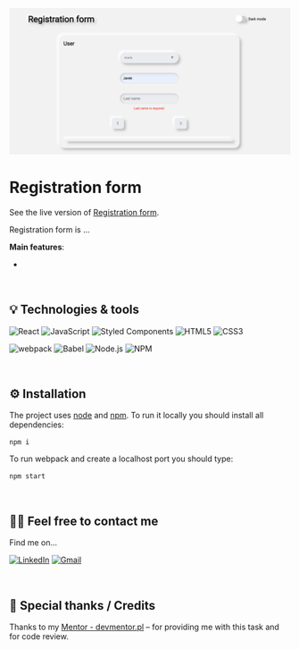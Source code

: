 ![Registration form](./assets/screen-desktop.png)

# Registration form

See the live version of [Registration form](https://jarekwach.github.io/Registration-form/build/).

Registration form is ...

**Main features**:

-

&nbsp;

## 💡 Technologies & tools

![React](https://img.shields.io/badge/React-20232A?style=for-the-badge&logo=react&logoColor=61DAFB)
![JavaScript](https://img.shields.io/badge/javascript-%23323330.svg?style=for-the-badge&logo=javascript&logoColor=%23F7DF1E)
![Styled Components](https://img.shields.io/badge/Styled%20Components-FFFFFF?style=for-the-badge&logo=styled-components&logoColor=black)
![HTML5](https://img.shields.io/badge/html5-%23E34F26.svg?style=for-the-badge&logo=html5&logoColor=white)
![CSS3](https://img.shields.io/badge/css3-%231572B6.svg?style=for-the-badge&logo=css3&logoColor=white)

![webpack](https://img.shields.io/badge/Webpack-8DD6F9?style=for-the-badge&logo=Webpack&logoColor=white)
![Babel](https://img.shields.io/badge/Babel-F9DC3E?style=for-the-badge&logo=babel&logoColor=white)
![Node.js](https://img.shields.io/badge/Node.js-339933?style=for-the-badge&logo=nodedotjs&logoColor=white)
![NPM](https://img.shields.io/badge/npm-CB3837?style=for-the-badge&logo=npm&logoColor=white)

&nbsp;

## :gear: Installation

The project uses [node](https://nodejs.org/en/) and [npm](https://www.npmjs.com/).
To run it locally you should install all dependencies:

```
npm i
```

To run webpack and create a localhost port you should type:

```
npm start
```

&nbsp;

## 🙋‍♂️ Feel free to contact me

Find me on...

[![LinkedIn](https://img.shields.io/badge/linkedin-%230077B5.svg?style=for-the-badge&logo=linkedin&logoColor=white)](https://www.linkedin.com/in/jarosław-wąchała/)
[![Gmail](https://img.shields.io/badge/Gmail-D14836?style=for-the-badge&logo=gmail&logoColor=white)](mailto:jaroslaw.wachala@gmail.com)

&nbsp;

## 👏 Special thanks / Credits

Thanks to my [Mentor - devmentor.pl](https://devmentor.pl/) – for providing me with this task and for code review.
